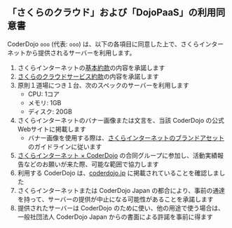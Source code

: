 <!--
  DojoPaaS のご利用ありがとうございます! 🙏✨

  以下の利用同意書をご一読いただき、問題なければ、
  「ooo」の部分をご記入いただける幸いです 📝✅
-->

## 「さくらのクラウド」および「DojoPaaS」の利用同意書

CoderDojo `ooo` (代表: `ooo`) は、以下の各項目に同意した上で、さくらインターネットから提供されるサーバーを利用します。

1. さくらインターネットの[基本約款](https://www.sakura.ad.jp/agreement/[a]yakkan0_kihon.pdf)の内容を承諾します
2. [さくらのクラウドサービス約款](https://www.sakura.ad.jp/agreement/[a]yakkan_cloud.pdf)の内容を承諾します
3. 原則１道場につき１台、次のスペックのサーバーを利用します
   - CPU: 1コア
   - メモリ: 1GB
   - ディスク: 20GB
4. さくらインターネットのバナー画像または文言を、当該 CoderDojo の公式Webサイトに掲載します
   - バナー画像を使用する際は、[さくらインターネットのブランドアセット](https://www.sakura.ad.jp/brand-assets/)のガイドラインに従います
5. [さくらインターネット × CoderDojo](https://www.facebook.com/groups/sakura.coderdojo/) の合同グループに参加し、活動実績報告などのお願いが来た際、可能な範囲で協力します
6. 利用する CoderDojo は、[coderdojo.jp](https://coderdojo.jp/#dojos) に掲載されていることを確認しました
7. さくらインターネットまたは CoderDojo Japan の都合により、事前の通達を持って、サーバーの提供が中止になる可能性があることを承諾します
8. 提供されたサーバーは CoderDojo のために使い、他の用途で使う場合は、一般社団法人 CoderDojo Japan からの書面による許諾を事前に得ます
